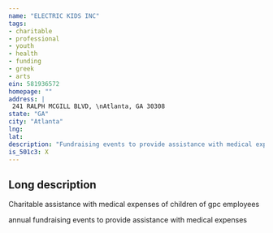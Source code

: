 ```yaml
---
name: "ELECTRIC KIDS INC"
tags:
- charitable
- professional
- youth
- health
- funding
- greek
- arts
ein: 581936572
homepage: ""
address: |
 241 RALPH MCGILL BLVD, \nAtlanta, GA 30308
state: "GA"
city: "Atlanta"
lng: 
lat: 
description: "Fundraising events to provide assistance with medical expenses to children of gpc employees"
is_501c3: X
---
```


## Long description

Charitable assistance with medical expenses of children of gpc employees
  
  annual fundraising events to provide assistance with medical expenses
